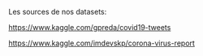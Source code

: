 Les sources de nos datasets:

https://www.kaggle.com/gpreda/covid19-tweets

https://www.kaggle.com/imdevskp/corona-virus-report
